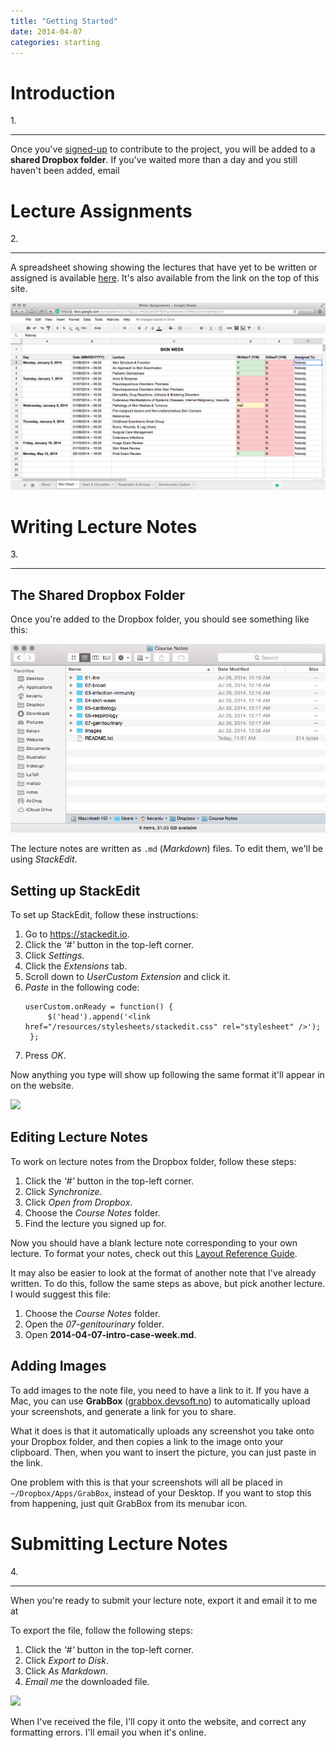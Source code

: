 ```yaml
---
title: "Getting Started"
date: 2014-04-07
categories: starting
---
```


Introduction
============
<div class="leftnote">1.</div>
<hr>

<p>
Once you've <a href="https://docs.google.com/forms/d/1GR2ZTofNRkkpsH24wntZKZRBGc2ekZaH2nQT2xKZaD4/viewform">signed-up</a> to contribute to the project, you will be added to a <strong>shared Dropbox folder</strong>. If you've waited more than a day and you still haven't been added, email <script language="JavaScript">
var username = "klu2017";
var hostname = "meds.uwo.com";
var linktext = username + "@" + hostname ;
document.write("<a id='email' href='" + "mail" + "to:" + username + "@" + hostname + "'>" + linktext + "</a>."); 
</script>
</p>

Lecture Assignments
===================
<div class="leftnote">2.</div>
<hr>

A spreadsheet showing showing the lectures that have yet to be written or assigned is available <a href="https://docs.google.com/spreadsheets/d/1iVqtLLZ-XRQhojiDCWTRCRucmUoUnKuCVMfsJLJ3oHU/pubhtml#">here</a>. It's also available from the link on the top of this site.

<img class="screenshot" src="images/writer-spreadsheet.png">

Writing Lecture Notes
=====================
<div class="leftnote">3.</div>
<hr>

The Shared Dropbox Folder
-------------------------
Once you're added to the Dropbox folder, you should see something like this:

<img class="screenshot" src="images/notes-directory.png">

The lecture notes are written as `.md` (*Markdown*) files. To edit them, we'll be using *StackEdit*. 

Setting up StackEdit
--------------------
To set up StackEdit, follow these instructions:

1. Go to <a href="https://stackedit.io">https://stackedit.io</a>.
2. Click the *'#'* button in the top-left corner.
3. Click *Settings*.
4. Click the *Extensions* tab.
5. Scroll down to *UserCustom Extension* and click it.
6. *Paste* in the following code:
	<pre><code>userCustom.onReady = function() {
	    $('head').append('&lt;link href="/resources/stylesheets/stackedit.css" rel="stylesheet" /&gt;');
	};</code></pre>
7. Press *OK*.

Now anything you type will show up following the same format it'll appear in on the website.

<img class="screenshot" src="https://dl.dropboxusercontent.com/spa/4sm4d57annqq50o/o_3exwne.png">

Editing Lecture Notes
---------------------
To work on lecture notes from the Dropbox folder, follow these steps:

1. Click the *'#'* button in the top-left corner.
2. Click *Synchronize*.
3. Click *Open from Dropbox*.
4. Choose the *Course Notes* folder.
5. Find the lecture you signed up for.

Now you should have a blank lecture note corresponding to your own lecture. To format your notes, check out this <a href="reference-guide.html">Layout Reference Guide</a>.

It may also be easier to look at the format of another note that I've already written. To do this, follow the same steps as above, but pick another lecture. I would suggest this file:

1. Choose the *Course Notes* folder.
2. Open the *07-genitourinary* folder.
3. Open **2014-04-07-intro-case-week.md**.

Adding Images
-------------
To add images to the note file, you need to have a link to it. If you have a Mac, you can use **GrabBox** (<a href="http://grabbox.devsoft.no">grabbox.devsoft.no</a>) to automatically upload your screenshots, and generate a link for you to share. 

What it does is that it automatically uploads any screenshot you take onto your Dropbox folder, and then copies a link to the image onto your clipboard. Then, when you want to insert the picture, you can just paste in the link.

One problem with this is that your screenshots will all be placed in `~/Dropbox/Apps/GrabBox`, instead of your Desktop. If you want to stop this from happening, just quit GrabBox from its menubar icon.

Submitting Lecture Notes
========================
<div class="leftnote">4.</div>
<hr>

<p>When you're ready to submit your lecture note, export it and email it to me at <script language="JavaScript">
	var username = "klu2017";
	var hostname = "meds.uwo.com";
	var linktext = username + "@" + hostname ;
	document.write("<a id='email' href='" + "mail" + "to:" + username + "@" + hostname + "'>" + linktext + "</a>."); 
</script></p>

To export the file, follow the following steps:

1. Click the *'#'* button in the top-left corner.
2. Click *Export to Disk*.
3. Click *As Markdown*.
4. *Email me* the downloaded file.

<img class="screenshot" src='https://dl.dropboxusercontent.com/spa/4sm4d57annqq50o/e-efera8.png'>

When I've received the file, I'll copy it onto the website, and correct any formatting errors. I'll email you when it's online.